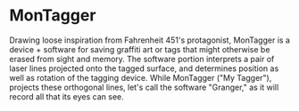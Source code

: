 # MonTagger
Drawing loose inspiration from Fahrenheit 451's protagonist, MonTagger is a device + software for saving graffiti art or tags that might otherwise be erased from sight and memory. The software portion interprets a pair of laser lines projected onto the tagged surface, and determines position as well as rotation of the tagging device. While MonTagger ("My Tagger"), projects these orthogonal lines, let's call the software "Granger," as it will record all that its eyes can see. 
